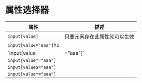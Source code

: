# 属性选择器
| 属性                  | 描述 |
| --------------------- | ---- |
| `input[value]`        | 只要元素存在此属性就可以生效     |
| `input[value="aaa"]`hu  |      |
| `input[value|="aaa"]` |      |
| `input[value^="aaa"]` |      |
| `input[value$="aaa"]` |      |
| `input[value*="aaa"]`                      |      |

